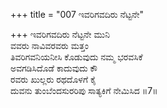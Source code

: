 +++
title = "007 ಇವರಿಗವದಿರು ನೆಟ್ಟನೇ"

+++
ಇವರಿಗವದಿರು ನೆಟ್ಟನೇ ಮುನಿ   
ವವರು ನಾವಿವರವರು ಮತ್ತಂ   
ತಿವರಿಗವನಿಯನೀಸಿ ಕೊಡುವುದು ನಮ್ಮ ಭರವಸಿಕೆ   
ಅವಗಡಿಸಿದೊಡೆ ಕಾದುವುದು ಕೌ   
ರವರು ಖುಲ್ಲರು ರಥದೊಳಗೆ ಕೈ  
ದುವನು ತುಂಬೆಂದಸುರರಿಪು ಸಾತ್ಯಕಿಗೆ ನೇಮಿಸಿದ   ॥7॥